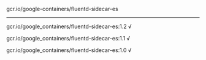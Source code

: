 gcr.io/google-containers/fluentd-sidecar-es 

----
gcr.io/google_containers/fluentd-sidecar-es:1.2 √

gcr.io/google_containers/fluentd-sidecar-es:1.1 √

gcr.io/google_containers/fluentd-sidecar-es:1.0 √

